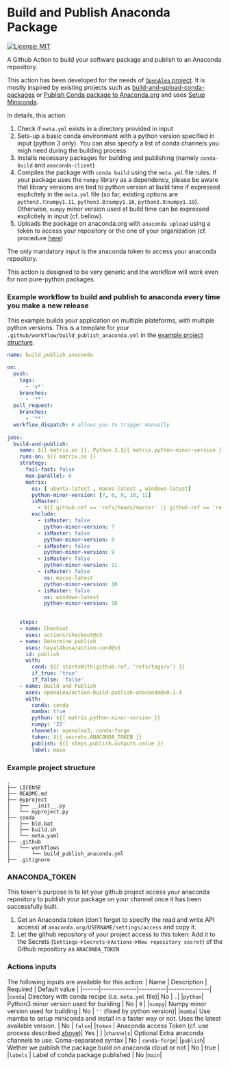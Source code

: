 # Build and Publish Anaconda Package
[![License: MIT](https://img.shields.io/badge/License-MIT-yellow.svg)](https://opensource.org/licenses/MIT)

A Github Action to build your software package and publish to an Anaconda repository. 

This action has been developed for the needs of [`OpenAlea` project](https://openalea.readthedocs.io/en/latest/). It is mostly inspired by existing projects such as [build-and-upload-conda-packages](https://github.com/marketplace/actions/build-and-upload-conda-packages) or [Publish Conda package to Anaconda.org](https://github.com/marketplace/actions/publish-conda-package-to-anaconda-org) and uses [Setup Miniconda](https://github.com/marketplace/actions/setup-miniconda).

In details, this action:
1. Check if `meta.yml` exists in a directory provided in input
2. Sets-up a basic conda environment with a python version specified in input (python 3 only). You can also specify a list of conda channels you migh need during the building process
3. Installs necessary packages for building and publishing (namely `conda-build` and `anaconda-client`)
4. Compiles the package with `conda build` using the `meta.yml` file rules. If your package uses the `numpy` library as a dependency, please be aware that library versions are tied to python version at build time if expressed explicitely in the `meta.yml` file (so far, existing options are `python3.7`:`numpy1.11`, `python3.8`:`numpy1.16`, `python3.9`:`numpy1.19`). Otherwise, `numpy` minor version used at build time can be expressed explicitely in input (cf. bellow).
5. Uploads the package on anaconda.org with `anaconda upload` using a token to access your repository or the one of your organization (cf. procedure [here](#anaconda_token))

The only mandatory input is the anaconda token to access your anaconda repository.

This action is designed to be very generic and the workflow will work even for non pure-python packages.

### Example workflow to build and publish to anaconda every time you make a new release

This example builds your application on multiple plateforms, with multiple python versions. This is a template for your `.github/workflow/build_publish_anaconda.yml` in the [example project structure](#example-project-structure).

```yaml
name: build_publish_anaconda

on:
  push:
    tags:
      - 'v*'
    branches:
      - '**'
  pull_request:
    branches:
      - '**'    
  workflow_dispatch: # allows you to trigger manually
    
jobs:
  build-and-publish:
    name: ${{ matrix.os }}, Python 3.${{ matrix.python-minor-version }} for conda deployment
    runs-on: ${{ matrix.os }}
    strategy:
      fail-fast: false
      max-parallel: 6
      matrix:
        os: [ ubuntu-latest , macos-latest , windows-latest]
        python-minor-version: [7, 8, 9, 10, 11]
        isMaster:
          - ${{ github.ref == 'refs/heads/master' || github.ref == 'refs/heads/main' || startsWith(github.ref, 'refs/tags/v') }}
        exclude:
          - isMaster: false
            python-minor-version: 7
          - isMaster: false
            python-minor-version: 8
          - isMaster: false
            python-minor-version: 9
          - isMaster: false
            python-minor-version: 11
          - isMaster: false
            os: macos-latest
            python-minor-version: 10
          - isMaster: false
            os: windows-latest
            python-minor-version: 10
        

    steps:
    - name: Checkout
      uses: actions/checkout@v3
    - name: Determine publish
      uses: haya14busa/action-cond@v1
      id: publish
      with:
        cond: ${{ startsWith(github.ref, 'refs/tags/v') }}
        if_true: 'true'
        if_false: 'false'
    - name: Build and Publish
      uses: openalea/action-build-publish-anaconda@v0.1.4
      with:
        conda: conda
        mamba: true
        python: ${{ matrix.python-minor-version }}
        numpy: '22'
        channels: openalea3, conda-forge
        token: ${{ secrets.ANACONDA_TOKEN }}
        publish: ${{ steps.publish.outputs.value }}
        label: main
```

### Example project structure

```
.
├── LICENSE
├── README.md
├── myproject
│   ├── __init__.py
│   └── myproject.py
├── conda
|   ├── bld.bat
│   ├── build.sh
│   └── meta.yaml
├── .github
│   └── workflows
│       └── build_publish_anaconda.yml
├── .gitignore
```

### ANACONDA_TOKEN

This token's purpose is to let your github project access your anaconda repository to publish your package on your channel once it has been successfully built. 

1. Get an Anaconda token (don't forget to specify the read and write API access) at `anaconda.org/USERNAME/settings/access` and copy it.
2. Let the github repository of your project access to this token: Add it to the Secrets (`Settings`->`Secrets`->`Actions`->`New repository secret`) of the Github repository as `ANACONDA_TOKEN`

### Actions inputs
The following inputs are available for this action:
| Name | Description | Required | Default value |
|------|-------------|----------|---------------|
|`conda`| Directory with conda recipe (i.e. `meta.yml` file)| No | `.`|
|`python`| Python3 minor version used for building | No | `9` |
|`numpy`| Numpy minor version used for building | No | `''` (fixed by python version)|
|`mamba`| Use mamba to setup miniconda and install in a faster way or not. Uses the latest available version. | No | `false`|
|`token` | Anaconda access Token (cf. use process described [above](#anaconda_token))| Yes | |
|`channels`| Optional Extra anaconda channels to use. Coma-separated syntax | No | `conda-forge`|
|`publish`| Wether we publish the package build on anaconda cloud or not | No | true |
|`labels` | Label of conda package published | No |`main`|
